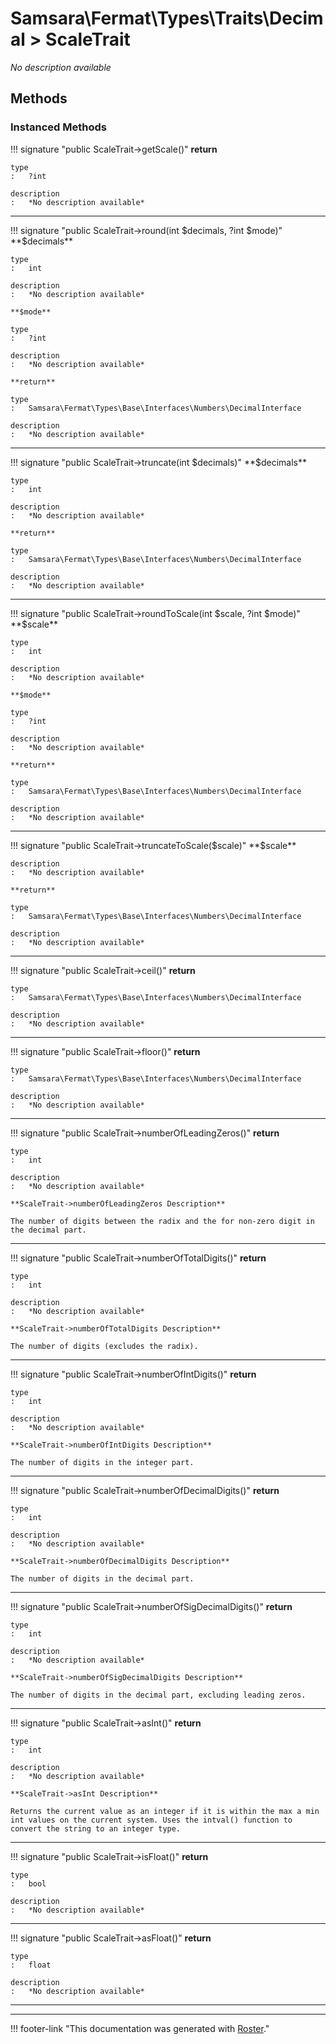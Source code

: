 # Samsara\Fermat\Types\Traits\Decimal > ScaleTrait

*No description available*


## Methods


### Instanced Methods

!!! signature "public ScaleTrait->getScale()"
    **return**

    type
    :   ?int

    description
    :   *No description available*

---

!!! signature "public ScaleTrait->round(int $decimals, ?int $mode)"
    **$decimals**

    type
    :   int

    description
    :   *No description available*

    **$mode**

    type
    :   ?int

    description
    :   *No description available*

    **return**

    type
    :   Samsara\Fermat\Types\Base\Interfaces\Numbers\DecimalInterface

    description
    :   *No description available*

---

!!! signature "public ScaleTrait->truncate(int $decimals)"
    **$decimals**

    type
    :   int

    description
    :   *No description available*

    **return**

    type
    :   Samsara\Fermat\Types\Base\Interfaces\Numbers\DecimalInterface

    description
    :   *No description available*

---

!!! signature "public ScaleTrait->roundToScale(int $scale, ?int $mode)"
    **$scale**

    type
    :   int

    description
    :   *No description available*

    **$mode**

    type
    :   ?int

    description
    :   *No description available*

    **return**

    type
    :   Samsara\Fermat\Types\Base\Interfaces\Numbers\DecimalInterface

    description
    :   *No description available*

---

!!! signature "public ScaleTrait->truncateToScale($scale)"
    **$scale**

    description
    :   *No description available*

    **return**

    type
    :   Samsara\Fermat\Types\Base\Interfaces\Numbers\DecimalInterface

    description
    :   *No description available*

---

!!! signature "public ScaleTrait->ceil()"
    **return**

    type
    :   Samsara\Fermat\Types\Base\Interfaces\Numbers\DecimalInterface

    description
    :   *No description available*

---

!!! signature "public ScaleTrait->floor()"
    **return**

    type
    :   Samsara\Fermat\Types\Base\Interfaces\Numbers\DecimalInterface

    description
    :   *No description available*

---

!!! signature "public ScaleTrait->numberOfLeadingZeros()"
    **return**

    type
    :   int

    description
    :   *No description available*

    **ScaleTrait->numberOfLeadingZeros Description**

    The number of digits between the radix and the for non-zero digit in the decimal part.

---

!!! signature "public ScaleTrait->numberOfTotalDigits()"
    **return**

    type
    :   int

    description
    :   *No description available*

    **ScaleTrait->numberOfTotalDigits Description**

    The number of digits (excludes the radix).

---

!!! signature "public ScaleTrait->numberOfIntDigits()"
    **return**

    type
    :   int

    description
    :   *No description available*

    **ScaleTrait->numberOfIntDigits Description**

    The number of digits in the integer part.

---

!!! signature "public ScaleTrait->numberOfDecimalDigits()"
    **return**

    type
    :   int

    description
    :   *No description available*

    **ScaleTrait->numberOfDecimalDigits Description**

    The number of digits in the decimal part.

---

!!! signature "public ScaleTrait->numberOfSigDecimalDigits()"
    **return**

    type
    :   int

    description
    :   *No description available*

    **ScaleTrait->numberOfSigDecimalDigits Description**

    The number of digits in the decimal part, excluding leading zeros.

---

!!! signature "public ScaleTrait->asInt()"
    **return**

    type
    :   int

    description
    :   *No description available*

    **ScaleTrait->asInt Description**

    Returns the current value as an integer if it is within the max a min int values on the current system. Uses the intval() function to convert the string to an integer type.

---

!!! signature "public ScaleTrait->isFloat()"
    **return**

    type
    :   bool

    description
    :   *No description available*

---

!!! signature "public ScaleTrait->asFloat()"
    **return**

    type
    :   float

    description
    :   *No description available*

---




---
!!! footer-link "This documentation was generated with [Roster](https://jordanrl.github.io/Roster/)."